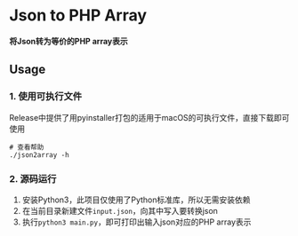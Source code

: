 # Json to PHP Array

__将Json转为等价的PHP array表示__

## Usage

### 1. 使用可执行文件

Release中提供了用pyinstaller打包的适用于macOS的可执行文件，直接下载即可使用

```shell
# 查看帮助
./json2array -h
```

### 2. 源码运行

1. 安装Python3，此项目仅使用了Python标准库，所以无需安装依赖
2. 在当前目录新建文件`input.json`，向其中写入要转换json
3. 执行`python3 main.py`，即可打印出输入json对应的PHP array表示